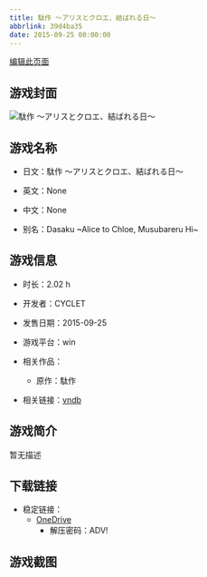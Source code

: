```yaml
---
title: 駄作 ～アリスとクロエ、結ばれる日～
abbrlink: 39d4ba35
date: 2015-09-25 00:00:00
---
```

[编辑此页面](https://github.com/ACG-3/ADV3-source/blob/main/source/_posts/games/%E9%A7%84%E4%BD%9C%20%EF%BD%9E%E3%82%A2%E3%83%AA%E3%82%B9%E3%81%A8%E3%82%AF%E3%83%AD%E3%82%A8%E3%80%81%E7%B5%90%E3%81%B0%E3%82%8C%E3%82%8B%E6%97%A5%EF%BD%9E.md)

## 游戏封面

![駄作 ～アリスとクロエ、結ばれる日～](https://pan.timero.xyz/onedrive/img_lib_001/%E9%A7%84%E4%BD%9C%20%EF%BD%9E%E3%82%A2%E3%83%AA%E3%82%B9%E3%81%A8%E3%82%AF%E3%83%AD%E3%82%A8%E3%80%81%E7%B5%90%E3%81%B0%E3%82%8C%E3%82%8B%E6%97%A5%EF%BD%9E_cover.avif)


## 游戏名称

- 日文：駄作 ～アリスとクロエ、結ばれる日～
- 英文：None
- 中文：None

- 别名：Dasaku ~Alice to Chloe, Musubareru Hi~


## 游戏信息

- 时长：2.02 h
- 开发者：CYCLET
- 发售日期：2015-09-25
- 游戏平台：win
- 相关作品：
   - 原作：駄作

- 相关链接：[vndb](https://vndb.org/v18290)


## 游戏简介

暂无描述


## 下载链接

- 稳定链接：
    - [OneDrive](https://pan.timero.xyz/onedrive/adv_lib_001/%E9%A7%84%E4%BD%9C%20%EF%BD%9E%E3%82%A2%E3%83%AA%E3%82%B9%E3%81%A8%E3%82%AF%E3%83%AD%E3%82%A8%E3%80%81%E7%B5%90%E3%81%B0%E3%82%8C%E3%82%8B%E6%97%A5%EF%BD%9E)
        - 解压密码：ADV!



## 游戏截图


